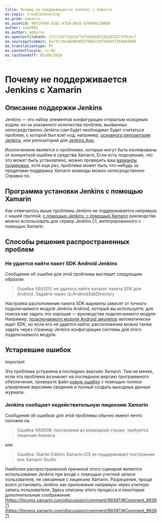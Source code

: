 ```yaml
---
title: Почему не поддерживается Jenkins с Xamarin
ms.topic: troubleshooting
ms.prod: xamarin
ms.assetid: 9951F980-2C6C-47C0-8A35-A78F06C20BEB
author: asb3993
ms.author: amburns
ms.openlocfilehash: 37fc134f7e97af74f5bb019f3262972273f0c4cf
ms.sourcegitcommit: 0a72c7dea020b965378b6314f558bf5360dbd066
ms.translationtype: MT
ms.contentlocale: ru-RU
ms.lasthandoff: 05/09/2018
---
```

# <a name="why-isnt-jenkins-supported-by-xamarin"></a>Почему не поддерживается Jenkins с Xamarin

## <a name="jenkins-support-explanation"></a>Описание поддержки Jenkins

Jenkins — это набор элементов конфигурации открытым исходным кодом; из-за указанного количества проблем, вызванных непосредственно Jenkins *сам* будет необходимо будет считаться проблем, с которой был взят код; например, [основного репозитория Jenkins](https://github.com/jenkinsci/jenkins), или репозиторий для [ Jenkins.App](https://github.com/stisti/jenkins-app).

Исключением является о проблемах, которые могут быть изолированы от конкретной ошибки в средства Xamarin; Если есть подозрение, что это может быть установлено, можно проверить ваш [варианты поддержки](~/cross-platform/troubleshooting/support-options.md), хотя еще раз, проблема может быть что-нибудь за пределами поддержку Xamarin команды можно *непосредственно* Справка по.

## <a name="setup-jenkins-with-xamarin"></a>Программа установки Jenkins с помощью Xamarin

Как отмечалось выше проблемы Jenkins не поддерживается напрямую с нашей группой; [с помощью Jenkins, с помощью Xamarin](~/tools/ci/jenkins-walkthrough.md) руководства можно использовать для сервер Jenkins CI, интегрированного с помощью Xamarin. 

## <a name="fixes-for-common-issues"></a>Способы решения распространенных проблем
### <a name="jenkins-is-unable-to-find-the-android-sdk"></a>Не удается найти пакет SDK Android Jenkins

Сообщение об ошибке для этой проблемы выглядит следующим образом:

> Ошибка XA5205: не удалось найти каталог пакета SDK для Android. Задайте через /p:AndroidSdkDirectory

Настройка расположения пакета SDK варианты зависят от точного подключаемого модуля Jenkins Android, который вы используете; для поиска как задать это хорошая — руководства подключаемого модуля. Например, [подключаемого модуля Android эмулятор](https://wiki.jenkins-ci.org/display/JENKINS/Android+Emulator+Plugin#AndroidEmulatorPlugin-Systemconfiguration) автоматически ищет SDK, но если его не удается найти; расположение можно также задать через страницу Jenkins конфигурации системы для этого подключаемого модуля. 


## <a name="deprecated-errors"></a>Устаревшие ошибок

> [!IMPORTANT]
> Эта проблема устранена в последних версиях Xamarin. Тем не менее, если эта проблема возникает на последнюю версию программного обеспечения, проверьте файл [новую ошибку](~/cross-platform/troubleshooting/questions/howto-file-bug.md) с помощью полное управление версиями сведения и полный создать выходные данные журнала.



### <a name="jenkins-reports-an-invalid-xamarin-license"></a>Jenkins сообщает недействительную лицензию Xamarin
Сообщения об ошибках для этой проблемы обычно имеют нечто похожее на

> Ошибка XA9008: построение из командной строки, требуется лицензия бизнеса

или

> Ошибка: Starter Edition Xamarin.iOS не поддерживает построение вне Xamarin Studio 

Наиболее распространенной причиной этого сценария является использование Jenkins при входе с помощью учетной записи пользователя, не связанные с лицензию Xamarin. Разрешения, проще всего установить Jenkins как приложение напрямую через учетную запись пользователя. Здесь описаны этого процесса и некоторые дополнительные соображения. [https://forums.xamarin.com/discussion/comment/99397/#Comment_99397](https://forums.xamarin.com/discussion/comment/99397/#Comment_99397)
